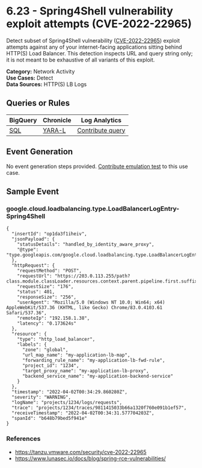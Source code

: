 # 6.23 - Spring4Shell vulnerability exploit attempts (CVE-2022-22965)
Detect subset of Spring4Shell vulnerability ([CVE-2022-22965](https://tanzu.vmware.com/security/cve-2022-22965)) exploit attempts against any of your internet-facing applications
sitting behind HTTP(S) Load Balancer. This detection inspects URL and query string only; it is not meant to be exhaustive of all variants of this exploit.


**Category:** Network Activity
</br>
**Use Cases:** Detect
</br>
**Data Sources:** HTTP(S) LB Logs
</br>



## Queries or Rules
BigQuery | Chronicle | Log Analytics
--- | --- | ---
[SQL](../../backends/bigquery/sql/6_23_spring4shell_exploit_attempts.sql) | [YARA-L](../../backends/chronicle/yaral/6_23_spring4shell_exploit_attempts.yaral) | [Contribute query](../../CONTRIBUTING.md)

## Event Generation
No event generation steps provided. [Contribute emulation test](../../CONTRIBUTING.md) to this use case.

## Sample Event


### google.cloud.loadbalancing.type.LoadBalancerLogEntry-Spring4Shell
```
{
  "insertId": "op1da3f1iheiv",
  "jsonPayload": {
    "statusDetails": "handled_by_identity_aware_proxy",
    "@type": "type.googleapis.com/google.cloud.loadbalancing.type.LoadBalancerLogEntry"
  },
  "httpRequest": {
    "requestMethod": "POST",
    "requestUrl": "https://203.0.113.255/path?class.module.classLoader.resources.context.parent.pipeline.first.suffix=.jsp",
    "requestSize": "176",
    "status": 401,
    "responseSize": "256",
    "userAgent": "Mozilla/5.0 (Windows NT 10.0; Win64; x64) AppleWebKit/537.36 (KHTML, like Gecko) Chrome/83.0.4103.61 Safari/537.36",
    "remoteIp": "192.158.1.38",
    "latency": "0.173624s"
  },
  "resource": {
    "type": "http_load_balancer",
    "labels": {
      "zone": "global",
      "url_map_name": "my-application-lb-map",
      "forwarding_rule_name": "my-application-lb-fwd-rule",
      "project_id": "1234",
      "target_proxy_name": "my-application-lb-proxy",
      "backend_service_name": "my-application-backend-service"
    }
  },
  "timestamp": "2022-04-02T00:34:29.860280Z",
  "severity": "WARNING",
  "logName": "projects/1234/logs/requests",
  "trace": "projects/1234/traces/9811415033b66a1320f760e091b1ef57",
  "receiveTimestamp": "2022-04-02T00:34:31.577704203Z",
  "spanId": "b648b79bed5f941e"
}
```



### References
- https://tanzu.vmware.com/security/cve-2022-22965
- https://www.lunasec.io/docs/blog/spring-rce-vulnerabilities/
    
